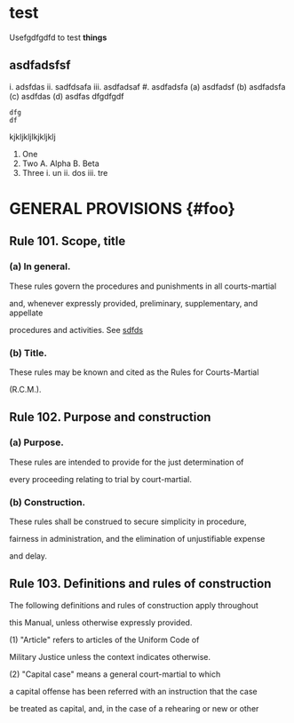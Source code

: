 # test
Usefgdfgdfd to test <strong>things</strong>

## asdfadsfsf
i. adsfdas
ii. sadfdsafa
iii. asdfadsaf
#. asdfadsfa
    (a) asdfadsf
    (b) asdfadsfa
    (c) asdfdas
    (d) asdfas
    dfgdfgdf
    
    dfg
    df
kjkljkljlkjkljklj

1. One
2.  Two
    A.  Alpha
    B.  Beta
3.  Three
    i.  un
    ii.  dos
    iii.  tre
    
# GENERAL PROVISIONS  {#foo}

## Rule 101. Scope, title

### (a) In general.

These rules govern the procedures and punishments in all courts-martial

and, whenever expressly provided, preliminary, supplementary, and appellate

procedures and activities. See [sdfds](#foo)

### (b) Title.

These rules may be known and cited as the Rules for Courts-Martial

(R.C.M.). 

## Rule 102. Purpose and construction

### (a) Purpose.

These rules are intended to provide for the just determination of

 every proceeding relating to trial by court-martial. 

### (b) Construction.

These rules shall be construed to secure simplicity in procedure,

 fairness in administration, and the elimination of unjustifiable expense

and delay. 

## Rule 103. Definitions and rules of construction

The following definitions and rules of construction apply throughout

 this Manual, unless otherwise expressly provided. 

(1) "Article" refers to articles of the Uniform Code of

 Military Justice unless the context indicates otherwise. 

(2) "Capital case" means a general court-martial to which

a capital offense has been referred with an instruction that the case

be treated as capital, and, in the case of a rehearing or new or other
